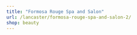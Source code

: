 ```yaml
---
title: "Formosa Rouge Spa and Salon"
url: /lancaster/formosa-rouge-spa-and-salon-2/
shop: beauty
---
```

